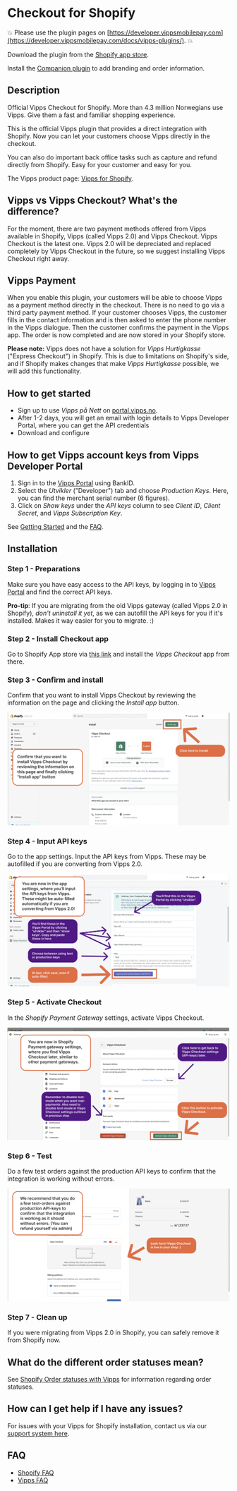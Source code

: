 <!-- START_METADATA
---
title: Checkout for Shopify
sidebar_position: 1
pagination_next: null
pagination_prev: null
---
END_METADATA -->

# Checkout for Shopify

<!-- START_COMMENT -->
💥 Please use the plugin pages on [https://developer.vippsmobilepay.com](https://developer.vippsmobilepay.com/docs/vipps-plugins/). 💥
<!-- END_COMMENT -->

Download the plugin from the [Shopify app store](https://apps.shopify.com/vipps-checkout).

Install the [Companion plugin](https://developer.vippsmobilepay.com/docs/plugins-ext/shopify-companion/) to add branding and order information.

## Description

Official Vipps Checkout for Shopify. More than 4.3 million Norwegians use Vipps. Give them a fast and familiar shopping experience.

This is the official Vipps plugin that provides a direct integration with Shopify. Now you can let your customers choose Vipps directly in the checkout.

You can also do important back office tasks such as capture and refund directly from Shopify. Easy for your customer and easy for you.

The Vipps product page: [Vipps for Shopify](https://www.vipps.no/produkter-og-tjenester/bedrift/ta-betalt-paa-nett/ta-betalt-paa-nett/shopify/).

## Vipps vs Vipps Checkout? What's the difference?

For the moment, there are two payment methods offered from Vipps available in Shopify, Vipps (called Vipps 2.0) and Vipps Checkout. Vipps Checkout is the latest one. Vipps 2.0 will be depreciated and replaced completely by Vipps Checkout in the future, so we suggest installing Vipps Checkout right away.

## Vipps Payment

When you enable this plugin, your customers will be able to choose Vipps as a payment method directly in the checkout. There is no need to go via a third party payment method. If your customer chooses Vipps, the customer fills in the contact information and is then asked to enter the phone number in the Vipps dialogue. Then the customer confirms the payment in the Vipps app. The order is now completed and are now stored in your Shopify store.

**Please note:** Vipps does not have a solution for *Vipps Hurtigkasse* ("Express Checkout") in Shopify.
This is due to limitations on Shopify's side, and if Shopify makes changes that
make *Vipps Hurtigkasse* possible, we will add this functionality.

## How to get started

- Sign up to use *Vipps på Nett* on [portal.vipps.no](https://portal.vipps.no/login).
- After 1-2 days, you will get an email with login details to Vipps Developer Portal, where you can get the API credentials
- Download and configure

## How to get Vipps account keys from Vipps Developer Portal

1. Sign in to the [Vipps Portal](https://portal.vipps.no/) using BankID.
2. Select the *Utvikler* ("Developer") tab and choose *Production Keys*. Here, you can find the merchant serial number (6 figures).
3. Click on *Show keys* under the *API keys* column to see *Client ID*, *Client Secret*, and *Vipps Subscription Key*.

See [Getting Started](https://developer.vippsmobilepay.com/docs/vipps-developers/getting-started/) and the [FAQ](https://developer.vippsmobilepay.com/docs/vipps-developers/faqs/).

## Installation

### Step 1 - Preparations

Make sure you have easy access to the API keys, by logging in to [Vipps Portal](https://portal.vipps.no/) and find the correct API keys.

**Pro-tip**: If you are migrating from the old Vipps gateway (called Vipps 2.0 in Shopify), *don't uninstall it yet*, as we can autofill the API keys for you if it's installed. Makes it way easier for you to migrate. :)

### Step 2 - Install Checkout app

Go to Shopify App store via [this link](https://apps.shopify.com/vipps-checkout?locale=nb) and install the *Vipps Checkout* app from there.

### Step 3 - Confirm and install

Confirm that you want to install Vipps Checkout by reviewing the information on the page and clicking the *Install app* button.

![Step 3](./docs/images/vipps-checkout-step-2.png)

### Step 4 - Input API keys

Go to the app settings. Input the API keys from Vipps.
These may be autofilled if you are converting from Vipps 2.0.

![Step 4](./docs/images/vipps-checkout-step-3.png)

### Step 5 - Activate Checkout

In the *Shopify Payment Gateway* settings, activate Vipps Checkout.

![Step 5](./docs/images/vipps-checkout-step-4.png)

### Step 6 - Test

Do a few test orders against the production API keys to confirm that the integration is working without errors.

![Step 6](./docs/images/vipps-checkout-step-5.png)

### Step 7 - Clean up

If you were migrating from Vipps 2.0 in Shopify, you can safely remove it from Shopify now.

## What do the different order statuses mean?

See [Shopify Order statuses with Vipps](https://developer.vippsmobilepay.com/docs/plugins-ext/shopify/shopify-faq/#what-do-the-different-order-statuses-in-shopify-mean-when-combined-with-vipps) for information regarding order statuses.

## How can I get help if I have any issues?

For issues with your Vipps for Shopify installation, contact us via our [support system here](https://vipps-shopify.atlassian.net/servicedesk/customer/portal/3).

## FAQ

* [Shopify FAQ](https://developer.vippsmobilepay.com/docs/plugins-ext/shopify/shopify-faq/)
* [Vipps FAQ](https://developer.vippsmobilepay.com/docs/vipps-developers/faqs/)
